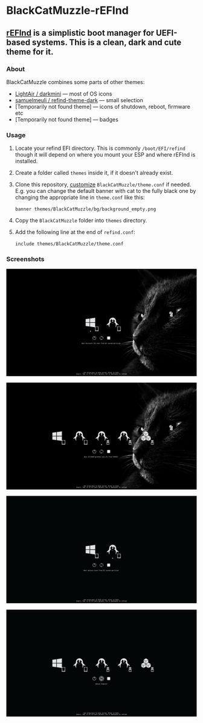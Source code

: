 # BlackCatMuzzle-rEFInd

## [rEFInd](http://www.rodsbooks.com/refind/) is a simplistic boot manager for UEFI-based systems. This is a clean, dark and cute theme for it.

### About
BlackCatMuzzle combines some parts of other themes:
- [LightAir / darkmini](https://github.com/LightAir/darkmini) — most of OS icons
- [samuelmeuli / refind-theme-dark](https://github.com/samuelmeuli/refind-theme-dark) — small selection
- [Temporarily not found theme] — icons of shutdown, reboot, firmware etc
- [Temporarily not found theme] — badges


### Usage

1. Locate your refind EFI directory. This is commonly `/boot/EFI/refind` though it will depend on where you mount your ESP and where rEFInd is installed.

2. Create a folder called `themes` inside it, if it doesn't already exist.

3. Clone this repository, [customize](https://www.rodsbooks.com/refind/configfile.html) `BlackCatMuzzle/theme.conf` if needed. E.g. you can change the default banner with cat to the fully black one by changing the appropriate line in `theme.conf` like this:
   ```
   banner themes/BlackCatMuzzle/bg/background_empty.png
   ```

4. Copy the `BlackCatMuzzle` folder into `themes` directory.

5. Add the following line at the end of `refind.conf`:
   ```
   include themes/BlackCatMuzzle/theme.conf
   ```
    
### Screenshots
![Screenshot with default banner and 2 OSes displayed](screenshots/screenshot_001.jpg "screenshot")

![Screenshot with default banner and multiple boot entries from flash drive displayed](screenshots/screenshot_002.jpg "screenshot")

![Screenshot with fully black banner and 2 OSes displayed](screenshots/screenshot_003.jpg "screenshot")

![Screenshot with fully black banner and multiple boot entries from flash drive displayed](screenshots/screenshot_004.jpg "screenshot")
